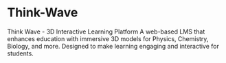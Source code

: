 # Think-Wave
Think Wave - 3D Interactive Learning Platform A web-based LMS that enhances education with immersive 3D models for Physics, Chemistry, Biology, and more. Designed to make learning engaging and interactive for students.
